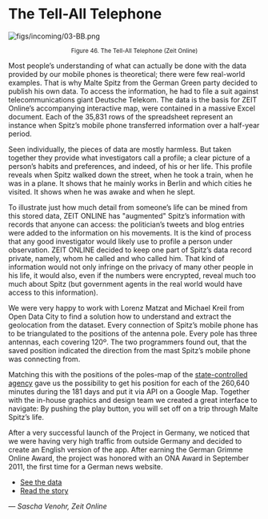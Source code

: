 # The Tell-All Telephone

![figs/incoming/03-BB.png](http://datajournalismhandbook.org/1.0/en/figs/incoming/03-BB.png "Figure 46. The Tell-All Telephone (Zeit Online)")

<center><small>Figure 46. The Tell-All Telephone (Zeit Online)</small></center>

Most people’s understanding of what can actually be done with the data provided by our mobile phones is theoretical; there were few real-world examples. That is why Malte Spitz from the German Green party decided to publish his own data. To access the information, he had to file a suit against telecommunications giant Deutsche Telekom. The data is the basis for ZEIT Online’s accompanying interactive map, were contained in a massive Excel document. Each of the 35,831 rows of the spreadsheet represent an instance when Spitz’s mobile phone transferred information over a half-year period.

Seen individually, the pieces of data are mostly harmless. But taken together they provide what investigators call a profile; a clear picture of a person’s habits and preferences, and indeed, of his or her life. This profile reveals when Spitz walked down the street, when he took a train, when he was in a plane. It shows that he mainly works in Berlin and which cities he visited. It shows when he was awake and when he slept.

To illustrate just how much detail from someone’s life can be mined from this stored data, ZEIT ONLINE has "augmented" Spitz’s information with records that anyone can access: the politician’s tweets and blog entries were added to the information on his movements. It is the kind of process that any good investigator would likely use to profile a person under observation. ZEIT ONLINE decided to keep one part of Spitz’s data record private, namely, whom he called and who called him. That kind of information would not only infringe on the privacy of many other people in his life, it would also, even if the numbers were encrypted, reveal much too much about Spitz (but government agents in the real world would have access to this information).

We were very happy to work with Lorenz Matzat and Michael Kreil from Open Data City to find a solution how to understand and extract the geolocation from the dataset. Every connection of Spitz’s mobile phone has to be triangulated to the positions of the antenna pole. Every pole has three antennas, each covering 120º. The two programmers found out, that the saved position indicated the direction from the mast Spitz’s mobile phone was connecting from.

Matching this with the positions of the poles-map of the [state-controlled agency](http://emf2.bundesnetzagentur.de/karte.html) gave us the possibility to get his position for each of the 260,640 minutes during the 181 days and put it via API on a Google Map. Together with the in-house graphics and design team we created a great interface to navigate: By pushing the play button, you will set off on a trip through Malte Spitz’s life.

After a very successful launch of the Project in Germany, we noticed that we were having very high traffic from outside Germany and decided to create an English version of the app. After earning the German Grimme Online Award, the project was honored with an ONA Award in September 2011, the first time for a German news website.

* [See the data](https://docs.google.com/spreadsheet/ccc?authkey=COCjw-kG&key=0An0YnoiCbFHGdGp3WnJkbE4xWTdDTVV0ZDlQeWZmSXc&hl=en_GB&authkey=COCjw-kG#gid=0)
* [Read the story](http://www.zeit.de/datenschutz/malte-spitz-data-retention)

— *Sascha Venohr, Zeit Online*
